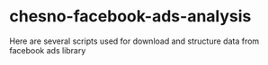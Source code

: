 # chesno-facebook-ads-analysis
Here are several scripts used for download and structure data from facebook ads library
